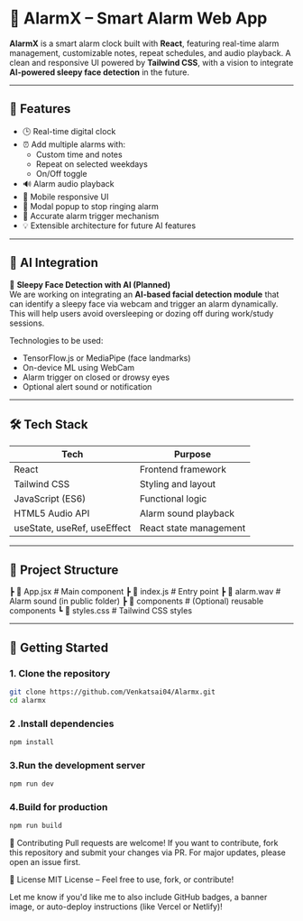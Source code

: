 # 🔔 AlarmX – Smart Alarm Web App

**AlarmX** is a smart alarm clock built with **React**, featuring real-time alarm management, customizable notes, repeat schedules, and audio playback. A clean and responsive UI powered by **Tailwind CSS**, with a vision to integrate **AI-powered sleepy face detection** in the future.

---

## 🌟 Features

- 🕒 Real-time digital clock
- ⏰ Add multiple alarms with:
  - Custom time and notes
  - Repeat on selected weekdays
  - On/Off toggle
- 🔊 Alarm audio playback
- 📱 Mobile responsive UI
- 🛑 Modal popup to stop ringing alarm
- 🎯 Accurate alarm trigger mechanism
- 💡 Extensible architecture for future AI features

---

## 📸 AI Integration

🚀 **Sleepy Face Detection with AI (Planned)**  
We are working on integrating an **AI-based facial detection module** that can identify a sleepy face via webcam and trigger an alarm dynamically. This will help users avoid oversleeping or dozing off during work/study sessions.

Technologies to be used:
- TensorFlow.js or MediaPipe (face landmarks)
- On-device ML using WebCam
- Alarm trigger on closed or drowsy eyes
- Optional alert sound or notification

---

## 🛠️ Tech Stack

| Tech             | Purpose                     |
|------------------|-----------------------------|
| React            | Frontend framework          |
| Tailwind CSS     | Styling and layout          |
| JavaScript (ES6) | Functional logic            |
| HTML5 Audio API  | Alarm sound playback        |
| useState, useRef, useEffect | React state management |

---

## 📂 Project Structure

┣ 📄 App.jsx # Main component
┣ 📄 index.js # Entry point
┣ 📄 alarm.wav # Alarm sound (in public folder)
┣ 📁 components # (Optional) reusable components
┗ 📄 styles.css # Tailwind CSS styles


---

## 🚀 Getting Started

### 1. Clone the repository

```bash
git clone https://github.com/Venkatsai04/Alarmx.git
cd alarmx
```
### 2 .Install dependencies
```bash
npm install
```
### 3.Run the development server
```bash
npm run dev
```
### 4.Build for production
```bash
npm run build
```




🤝 Contributing
Pull requests are welcome! If you want to contribute, fork this repository and submit your changes via PR. For major updates, please open an issue first.


📄 License
MIT License – Feel free to use, fork, or contribute!


Let me know if you'd like me to also include GitHub badges, a banner image, or auto-deploy instructions (like Vercel or Netlify)!




